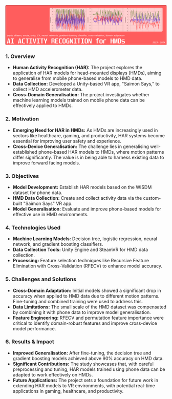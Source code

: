 ![Project Cover Photo](./images/AI%20Activity%20Recognition%20for%20HMDS%20Project%20Cover.png)

### 1. Overview
- **Human Activity Recognition (HAR):** The project explores the application of HAR models for head-mounted displays (HMDs), aiming to generalise from mobile phone-based models to HMD data.
- **Data Collection:** Developed a Unity-based VR app, "Saimon Says," to collect HMD accelerometer data.
- **Cross-Domain Generalisation:** The project investigates whether machine learning models trained on mobile phone data can be effectively applied to HMDs.

### 2. Motivation
- **Emerging Need for HAR in HMDs:** As HMDs are increasingly used in sectors like healthcare, gaming, and productivity, HAR systems become essential for improving user safety and experience.
- **Cross-Device Generalisation:** The challenge lies in generalising well-established phone-based HAR models to HMDs, where motion patterns differ significantly. The value is in being able to harness existing data to improve forward facing models.

### 3. Objectives
- **Model Development:** Establish HAR models based on the WISDM dataset for phone data.
- **HMD Data Collection:** Create and collect activity data via the custom-built "Saimon Says" VR app.
- **Model Generalisation:** Evaluate and improve phone-based models for effective use in HMD environments.

### 4. Technologies Used
- **Machine Learning Models:** Decision tree, logistic regression, neural network, and gradient boosting classifiers.
- **Data Collection Tools:** Unity Engine and SteamVR for HMD data collection.
- **Processing:** Feature selection techniques like Recursive Feature Elimination with Cross-Validation (RFECV) to enhance model accuracy.

### 5. Challenges and Solutions
- **Cross-Domain Adaptation:** Initial models showed a significant drop in accuracy when applied to HMD data due to different motion patterns. Fine-tuning and combined training were used to address this.
- **Data Limitations:** The small scale of the HMD dataset was compensated by combining it with phone data to improve model generalisation.
- **Feature Engineering:** RFECV and permutation feature importance were critical to identify domain-robust features and improve cross-device model performance.

### 6. Results & Impact
- **Improved Generalisation:** After fine-tuning, the decision tree and gradient boosting models achieved above 90% accuracy on HMD data.
- **Significant Contributions:** The study showcases that, with careful preprocessing and tuning, HAR models trained using phone data can be adapted to work effectively on HMDs.
- **Future Applications:** The project sets a foundation for future work in extending HAR models to VR environments, with potential real-time applications in gaming, healthcare, and productivity.
